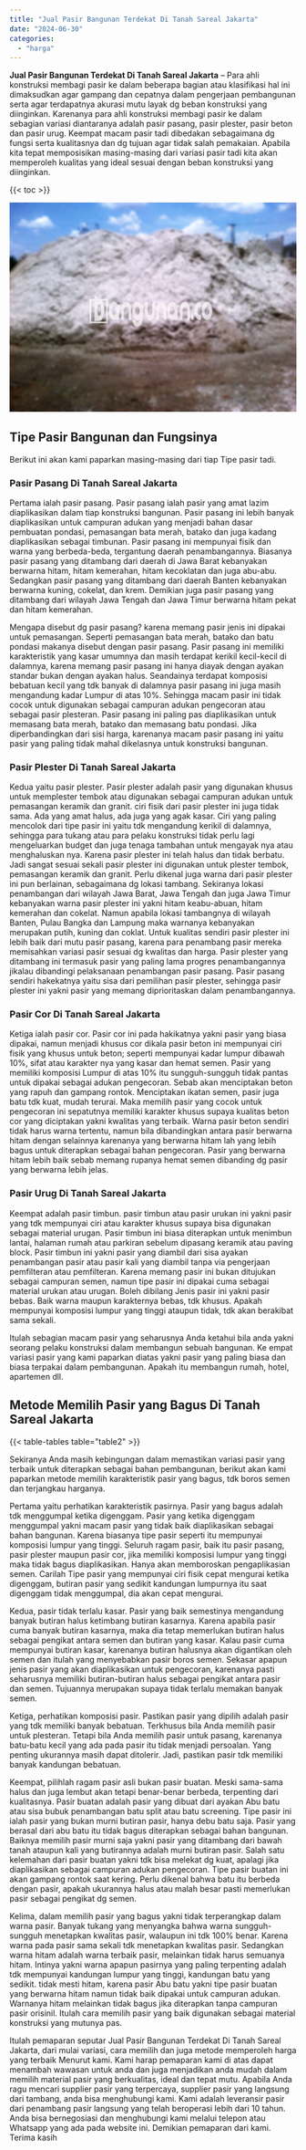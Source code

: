 ```yaml
---
title: "Jual Pasir Bangunan Terdekat Di Tanah Sareal Jakarta"
date: "2024-06-30"
categories: 
  - "harga"
---
```


**Jual Pasir Bangunan Terdekat Di Tanah Sareal Jakarta** – Para ahli konstruksi membagi pasir ke dalam beberapa bagian atau klasifikasi hal ini dimaksudkan agar gampang dan cepatnya dalam pengerjaan pembangunan serta agar terdapatnya akurasi mutu layak dg beban konstruksi yang diinginkan. Karenanya para ahli konstruksi membagi pasir ke dalam sebagian variasi diantaranya adalah pasir pasang, pasir plester, pasir beton dan pasir urug. Keempat macam pasir tadi dibedakan sebagaimana dg fungsi serta kualitasnya dan dg tujuan agar tidak salah pemakaian. Apabila kita tepat memposisikan masing-masing dari variasi pasir tadi kita akan memperoleh kualitas yang ideal sesuai dengan beban konstruksi yang diinginkan.

{{< toc >}}

![Jual Pasir Bangunan Terdekat Di Tanah Sareal Jakarta](/images/jual-pasir-bangunan-13.png)

## Tipe Pasir Bangunan dan Fungsinya

Berikut ini akan kami paparkan masing-masing dari tiap Tipe pasir tadi.

### Pasir Pasang Di Tanah Sareal Jakarta

Pertama ialah pasir pasang. Pasir pasang ialah pasir yang amat lazim diaplikasikan dalam tiap konstruksi bangunan. Pasir pasang ini lebih banyak diaplikasikan untuk campuran adukan yang menjadi bahan dasar pembuatan pondasi, pemasangan bata merah, batako dan juga kadang diaplikasikan sebagai timbunan. Pasir pasang ini mempunyai fisik dan warna yang berbeda-beda, tergantung daerah penambangannya. Biasanya pasir pasang yang ditambang dari daerah di Jawa Barat kebanyakan berwarna hitam, hitam kemerahan, hitam kecoklatan dan juga abu-abu. Sedangkan pasir pasang yang ditambang dari daerah Banten kebanyakan berwarna kuning, cokelat, dan krem. Demikian juga pasir pasang yang ditambang dari wilayah Jawa Tengah dan Jawa Timur berwarna hitam pekat dan hitam kemerahan.

Mengapa disebut dg pasir pasang? karena memang pasir jenis ini dipakai untuk pemasangan. Seperti pemasangan bata merah, batako dan batu pondasi makanya disebut dengan pasir pasang. Pasir pasang ini memiliki karakteristik yang kasar umumnya dan masih terdapat kerikil kecil-kecil di dalamnya, karena memang pasir pasang ini hanya diayak dengan ayakan standar bukan dengan ayakan halus. Seandainya terdapat komposisi bebatuan kecil yang tdk banyak di dalamnya pasir pasang ini juga masih mengandung kadar Lumpur di atas 10%. Sehingga macam pasir ini tidak cocok untuk digunakan sebagai campuran adukan pengecoran atau sebagai pasir plesteran. Pasir pasang ini paling pas diaplikasikan untuk memasang bata merah, batako dan memasang batu pondasi. Jika diperbandingkan dari sisi harga, karenanya macam pasir pasang ini yaitu pasir yang paling tidak mahal dikelasnya untuk konstruksi bangunan.

### Pasir Plester Di Tanah Sareal Jakarta

Kedua yaitu pasir plester. Pasir plester adalah pasir yang digunakan khusus untuk memplester tembok atau digunakan sebagai campuran adukan untuk pemasangan keramik dan granit. ciri fisik dari pasir plester ini juga tidak sama. Ada yang amat halus, ada juga yang agak kasar. Ciri yang paling mencolok dari tipe pasir ini yaitu tdk mengandung kerikil di dalamnya, sehingga para tukang atau para pelaku konstruksi tidak perlu lagi mengeluarkan budget dan juga tenaga tambahan untuk mengayak nya atau menghaluskan nya. Karena pasir plester ini telah halus dan tidak berbatu. Jadi sangat sesuai sekali pasir plester ini digunakan untuk plester tembok, pemasangan keramik dan granit. Perlu dikenal juga warna dari pasir plester ini pun berlainan, sebagaimana dg lokasi tambang. Sekiranya lokasi penambangan dari wilayah Jawa Barat, Jawa Tengah dan juga Jawa Timur kebanyakan warna pasir plester ini yakni hitam keabu-abuan, hitam kemerahan dan cokelat. Namun apabila lokasi tambangnya di wilayah Banten, Pulau Bangka dan Lampung maka warnanya kebanyakan merupakan putih, kuning dan coklat. Untuk kualitas sendiri pasir plester ini lebih baik dari mutu pasir pasang, karena para penambang pasir mereka memisahkan variasi pasir sesuai dg kwalitas dan harga. Pasir plester yang ditambang ini termasuk pasir yang paling lama progres penambangannya jikalau dibandingi pelaksanaan penambangan pasir pasang. Pasir pasang sendiri hakekatnya yaitu sisa dari pemilihan pasir plester, sehingga pasir plester ini yakni pasir yang memang diprioritaskan dalam penambangannya.

### Pasir Cor Di Tanah Sareal Jakarta

Ketiga ialah pasir cor. Pasir cor ini pada hakikatnya yakni pasir yang biasa dipakai, namun menjadi khusus cor dikala pasir beton ini mempunyai ciri fisik yang khusus untuk beton; seperti mempunyai kadar lumpur dibawah 10%, sifat atau karakter nya yang kasar dan hemat semen. Pasir yang memiliki komposisi Lumpur di atas 10% itu sungguh-sungguh tidak pantas untuk dipakai sebagai adukan pengecoran. Sebab akan menciptakan beton yang rapuh dan gampang rontok. Menciptakan ikatan semen, pasir juga batu tdk kuat, mudah terurai. Maka memilih pasir yang cocok untuk pengecoran ini sepatutnya memiliki karakter khusus supaya kualitas beton cor yang diciptakan yakni kwalitas yang terbaik. Warna pasir beton sendiri tidak harus warna tertentu, namun bila dibandingkan antara pasir berwarna hitam dengan selainnya karenanya yang berwarna hitam lah yang lebih bagus untuk diterapkan sebagai bahan pengecoran. Pasir yang berwarna hitam lebih baik sebab memang rupanya hemat semen dibanding dg pasir yang berwarna lebih jelas.

### Pasir Urug Di Tanah Sareal Jakarta

Keempat adalah pasir timbun. pasir timbun atau pasir urukan ini yakni pasir yang tdk mempunyai ciri atau karakter khusus supaya bisa digunakan sebagai material urugan. Pasir timbun ini biasa diterapkan untuk menimbun lantai, halaman rumah atau parkiran sebelum dipasang keramik atau paving block. Pasir timbun ini yakni pasir yang diambil dari sisa ayakan penambangan pasir atau pasir kali yang diambil tanpa via pengerjaan pemfilteran atau pemfilteran. Karena memang pasir ini bukan ditujukan sebagai campuran semen, namun tipe pasir ini dipakai cuma sebagai material urukan atau urugan. Boleh dibilang Jenis pasir ini yakni pasir bebas. Baik warna maupun karakternya bebas, tdk khusus. Apakah mempunyai komposisi lumpur yang tinggi ataupun tidak, tdk akan berakibat sama sekali.

Itulah sebagian macam pasir yang seharusnya Anda ketahui bila anda yakni seorang pelaku konstruksi dalam membangun sebuah bangunan. Ke empat variasi pasir yang kami paparkan diatas yakni pasir yang paling biasa dan biasa terpakai dalam pembangunan. Apakah itu membangun rumah, hotel, apartemen dll.

## Metode Memilih Pasir yang Bagus Di Tanah Sareal Jakarta

{{< table-tables table="table2" >}}

Sekiranya Anda masih kebingungan dalam memastikan variasi pasir yang terbaik untuk diterapkan sebagai bahan pembangunan, berikut akan kami paparkan metode memilih karakteristik pasir yang bagus, tdk boros semen dan terjangkau harganya.

Pertama yaitu perhatikan karakteristik pasirnya. Pasir yang bagus adalah tdk menggumpal ketika digenggam. Pasir yang ketika digenggam menggumpal yakni macam pasir yang tidak baik diaplikasikan sebagai bahan bangunan. Karena biasanya tipe pasir seperti itu mempunyai komposisi lumpur yang tinggi. Seluruh ragam pasir, baik itu pasir pasang, pasir plester maupun pasir cor, jika memiliki komposisi lumpur yang tinggi maka tidak bagus diaplikasikan. Hanya akan memboroskan pengaplikasian semen. Carilah Tipe pasir yang mempunyai ciri fisik cepat mengurai ketika digenggam, butiran pasir yang sedikit kandungan lumpurnya itu saat digenggam tidak menggumpal, dia akan cepat mengurai.

Kedua, pasir tidak terlalu kasar. Pasir yang baik semestinya mengandung banyak butiran halus ketimbang butiran kasarnya. Karena apabila pasir cuma banyak butiran kasarnya, maka dia tetap memerlukan butiran halus sebagai pengikat antara semen dan butiran yang kasar. Kalau pasir cuma mempunyai butiran kasar, karenanya butiran halusnya akan digantikan oleh semen dan itulah yang menyebabkan pasir boros semen. Sekasar apapun jenis pasir yang akan diaplikasikan untuk pengecoran, karenanya pasti seharusnya memiliki butiran-butiran halus sebagai pengikat antara pasir dan semen. Tujuannya merupakan supaya tidak terlalu memakan banyak semen.

Ketiga, perhatikan komposisi pasir. Pastikan pasir yang dipilih adalah pasir yang tdk memiliki banyak bebatuan. Terkhusus bila Anda memilih pasir untuk plesteran. Tetapi bila Anda memilih pasir untuk pasang, karenanya batu-batu kecil yang ada pada pasir itu tidak menjadi persoalan. Yang penting ukurannya masih dapat ditolerir. Jadi, pastikan pasir tdk memiliki banyak kandungan bebatuan.

Keempat, pilihlah ragam pasir asli bukan pasir buatan. Meski sama-sama halus dan juga lembut akan tetapi benar-benar berbeda, terpenting dari kualitasnya. Pasir buatan adalah pasir yang dibuat dari ayakan Abu batu atau sisa bubuk penambangan batu split atau batu screening. Tipe pasir ini ialah pasir yang bukan murni butiran pasir, hanya debu batu saja. Pasir yang berasal dari abu batu itu tidak bagus diterapkan sebagai bahan bangunan. Baiknya memilih pasir murni saja yakni pasir yang ditambang dari bawah tanah ataupun kali yang butirannya adalah murni butiran pasir. Salah satu kelemahan dari pasir buatan yakni tdk bisa melekat dg kuat, apalagi jika diaplikasikan sebagai campuran adukan pengecoran. Tipe pasir buatan ini akan gampang rontok saat kering. Perlu dikenal bahwa batu itu berbeda dengan pasir, apakah ukurannya halus atau malah besar pasti memerlukan pasir sebagai pengikat dg semen.

Kelima, dalam memilih pasir yang bagus yakni tidak terperangkap dalam warna pasir. Banyak tukang yang menyangka bahwa warna sungguh-sungguh menetapkan kwalitas pasir, walaupun ini tdk 100% benar. Karena warna pada pasir sama sekali tdk menetapkan kwalitas pasir. Sedangkan warna hitam adalah warna terbaik pasir, melainkan tidak harus semuanya hitam. Intinya yakni warna apapun pasirnya yang paling terpenting adalah tdk mempunyai kandungan lumpur yang tinggi, kandungan batu yang sedikit. tidak mesti hitam, karena pasir Abu batu yakni tipe pasir buatan yang berwarna hitam namun tidak baik dipakai untuk campuran adukan. Warnanya hitam melainkan tidak bagus jika diterapkan tanpa campuran pasir orisinil. Itulah cara memilih pasir yang baik digunakan sebagai material konstruksi yang mutunya pas.

Itulah pemaparan seputar Jual Pasir Bangunan Terdekat Di Tanah Sareal Jakarta, dari mulai variasi, cara memilih dan juga metode memperoleh harga yang terbaik Menurut kami. Kami harap pemaparan kami di atas dapat menambah wawasan untuk anda dan juga menjadikan anda mudah dalam memilih material pasir yang berkualitas, ideal dan tepat mutu. Apabila Anda ragu mencari supplier pasir yang terpercaya, supplier pasir yang langsung dari tambang, anda bisa menghubungi kami. Kami adalah leveransir pasir dari penambang pasir langsung yang telah beroperasi lebih dari 10 tahun. Anda bisa bernegosiasi dan menghubungi kami melalui telepon atau Whatsapp yang ada pada website ini. Demikian pemaparan dari kami. Terima kasih
